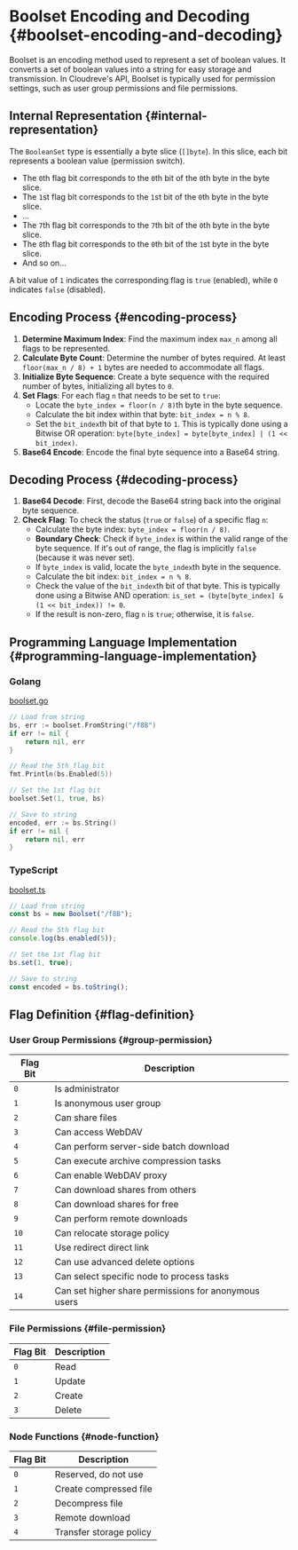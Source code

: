# Boolset Encoding and Decoding {#boolset-encoding-and-decoding}

Boolset is an encoding method used to represent a set of boolean values. It converts a set of boolean values into a string for easy storage and transmission. In Cloudreve's API, Boolset is typically used for permission settings, such as user group permissions and file permissions.

## Internal Representation {#internal-representation}

The `BooleanSet` type is essentially a byte slice (`[]byte`). In this slice, each bit represents a boolean value (permission switch).

- The `0`th flag bit corresponds to the `0`th bit of the `0`th byte in the byte slice.
- The `1`st flag bit corresponds to the `1`st bit of the `0`th byte in the byte slice.
- ...
- The `7`th flag bit corresponds to the `7`th bit of the `0`th byte in the byte slice.
- The `8`th flag bit corresponds to the `0`th bit of the `1`st byte in the byte slice.
- And so on...

A bit value of `1` indicates the corresponding flag is `true` (enabled), while `0` indicates `false` (disabled).

## Encoding Process {#encoding-process}

1.  **Determine Maximum Index**: Find the maximum index `max_n` among all flags to be represented.
2.  **Calculate Byte Count**: Determine the number of bytes required. At least `floor(max_n / 8) + 1` bytes are needed to accommodate all flags.
3.  **Initialize Byte Sequence**: Create a byte sequence with the required number of bytes, initializing all bytes to `0`.
4.  **Set Flags**: For each flag `n` that needs to be set to `true`:
    - Locate the `byte_index = floor(n / 8)`th byte in the byte sequence.
    - Calculate the bit index within that byte: `bit_index = n % 8`.
    - Set the `bit_index`th bit of that byte to `1`. This is typically done using a Bitwise OR operation: `byte[byte_index] = byte[byte_index] | (1 << bit_index)`.
5.  **Base64 Encode**: Encode the final byte sequence into a Base64 string.

## Decoding Process {#decoding-process}

1.  **Base64 Decode**: First, decode the Base64 string back into the original byte sequence.
2.  **Check Flag**: To check the status (`true` or `false`) of a specific flag `n`:
    - Calculate the byte index: `byte_index = floor(n / 8)`.
    - **Boundary Check**: Check if `byte_index` is within the valid range of the byte sequence. If it's out of range, the flag is implicitly `false` (because it was never set).
    - If `byte_index` is valid, locate the `byte_index`th byte in the sequence.
    - Calculate the bit index: `bit_index = n % 8`.
    - Check the value of the `bit_index`th bit of that byte. This is typically done using a Bitwise AND operation: `is_set = (byte[byte_index] & (1 << bit_index)) != 0`.
    - If the result is non-zero, flag `n` is `true`; otherwise, it is `false`.

## Programming Language Implementation {#programming-language-implementation}

### Golang

[boolset.go](https://github.com/cloudreve/Cloudreve/blob/master/pkg/boolset/boolset.go)

```go
// Load from string
bs, err := boolset.FromString("/f8B")
if err != nil {
	return nil, err
}

// Read the 5th flag bit
fmt.Println(bs.Enabled(5))

// Set the 1st flag bit
boolset.Set(1, true, bs)

// Save to string
encoded, err := bs.String()
if err != nil {
	return nil, err
}
```

### TypeScript

[boolset.ts](https://github.com/cloudreve/frontend/blob/master/src/util/boolset.ts)

```typescript
// Load from string
const bs = new Boolset("/f8B");

// Read the 5th flag bit
console.log(bs.enabled(5));

// Set the 1st flag bit
bs.set(1, true);

// Save to string
const encoded = bs.toString();
```

## Flag Definition {#flag-definition}

### User Group Permissions {#group-permission}

| Flag Bit | Description                                          |
| -------- | ---------------------------------------------------- |
| `0`      | Is administrator                                     |
| `1`      | Is anonymous user group                              |
| `2`      | Can share files                                      |
| `3`      | Can access WebDAV                                    |
| `4`      | Can perform server-side batch download               |
| `5`      | Can execute archive compression tasks                |
| `6`      | Can enable WebDAV proxy                              |
| `7`      | Can download shares from others                      |
| `8`      | Can download shares for free                         |
| `9`      | Can perform remote downloads                         |
| `10`     | Can relocate storage policy                          |
| `11`     | Use redirect direct link                             |
| `12`     | Can use advanced delete options                      |
| `13`     | Can select specific node to process tasks            |
| `14`     | Can set higher share permissions for anonymous users |

### File Permissions {#file-permission}

| Flag Bit | Description |
| -------- | ----------- |
| `0`      | Read        |
| `1`      | Update      |
| `2`      | Create      |
| `3`      | Delete      |

### Node Functions {#node-function}

| Flag Bit | Description             |
| -------- | ----------------------- |
| `0`      | Reserved, do not use    |
| `1`      | Create compressed file  |
| `2`      | Decompress file         |
| `3`      | Remote download         |
| `4`      | Transfer storage policy |
